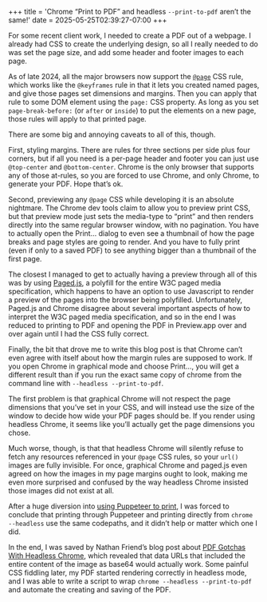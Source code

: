 +++
title = 'Chrome “Print to PDF” and headless <code>--print-to-pdf</code> aren’t the same!'
date = 2025-05-25T02:39:27-07:00
+++

For some recent client work, I needed to create a PDF out of a webpage. I already had CSS to create the underlying design, so all I really needed to do was set the page size, and add some header and footer images to each page.

As of late 2024, all the major browsers now support the [`@page`](https://developer.mozilla.org/en-US/docs/Web/CSS/@page) CSS rule, which works like the `@keyframes`  rule in that it lets you created named pages, and give those pages set dimensions and margins. Then you can apply that rule to some DOM element using the `page:` CSS property. As long as you set `page-break-before:` (or `after` or `inside`) to put the elements on a new page, those rules will apply to that printed page.

There are some big and annoying caveats to all of this, though.

First, styling margins. There are rules for three sections per side plus four corners, but if all you need is a per-page header and footer you can just use `@top-center` and `@bottom-center`. Chrome is the only browser that supports any of those at-rules, so you are forced to use Chrome, and only Chrome, to generate your PDF. Hope that’s ok.

Second, previewing any `@page` CSS while developing it is an absolute nightmare. The Chrome dev tools claim to allow you to preview print CSS, but that preview mode just sets the media-type to “print” and then renders directly into the same regular browser window, with no pagination. You have to actually open the Print… dialog to even see a thumbnail of how the page breaks and page styles are going to render. And you have to fully print (even if only to a saved PDF) to see anything bigger than a thumbnail of the first page.

The closest I managed to get to actually having a preview through all of this was by using [Paged.js](https://pagedjs.org/documentation/1-the-big-picture/ "Paged.js: W3C paged media polyfill"), a polyfill for the entire W3C paged media specification, which happens to have an option to use Javascript to render a preview of the pages into the browser being polyfilled. Unfortunately, Paged.js and Chrome disagree about several important aspects of how to interpret the W3C paged media specification, and so in the end I was reduced to printing to PDF and opening the PDF in Preview.app over and over again until I had the CSS fully correct.

Finally, the bit that drove me to write this blog post is that Chrome can’t even agree with itself about how the margin rules are supposed to work. If you open Chrome in graphical mode and choose Print…, you will get a different result than if you run the exact same copy of chrome from the command line with `--headless --print-to-pdf`.

The first problem is that graphical Chrome will not respect the page dimensions that you’ve set in your CSS, and will instead use the size of the window to decide how wide your PDF pages should be. If you render using headless Chrome, it seems like you’ll actually get the page dimensions you chose.

Much worse, though, is that that headless Chrome will silently refuse to fetch any resources referenced in your `@page` CSS rules, so your `url()` images are fully invisible. For once, graphical Chrome and paged.js even agreed on how the images in my page margins ought to look, making me even more surprised and confused by the way headless Chrome insisted those images did not exist at all.

After a huge diversion into [using Puppeteer to print](https://pptr.dev/api/puppeteer.pdfoptions), I was forced to conclude that printing through Puppeteer and printing directly from `chrome --headless` use the same codepaths, and it didn’t help or matter which one I did.

In the end, I was saved by Nathan Friend’s blog post about [PDF Gotchas With Headless Chrome](https://nathanfriend.com/2019/04/15/pdf-gotchas-with-headless-chrome.html), which revealed that data URLs that included the entire content of the image as base64 would actually work. Some painful CSS fiddling later, my PDF started rendering correctly in headless mode, and I was able to write a script to wrap `chrome --headless --print-to-pdf` and automate the creating and saving of the PDF.
